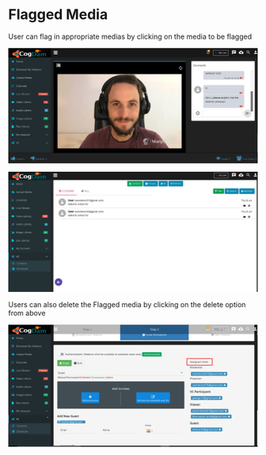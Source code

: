 # Flagged Media

User can flag in appropriate medias by clicking on the media to be flagged

![](../.gitbook/assets/image%20%2850%29.png)



![](../.gitbook/assets/image%20%28156%29.png)

Users can also delete the Flagged media by clicking on the delete option from above 

![](../.gitbook/assets/image%20%2873%29.png)

